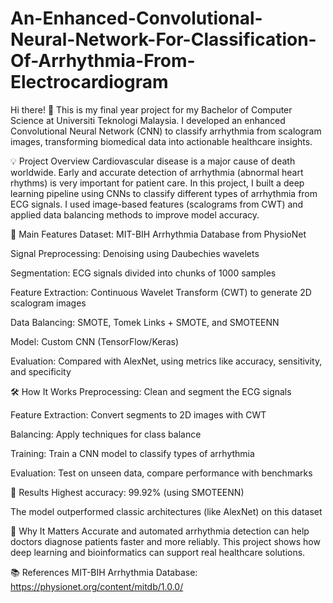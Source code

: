 # An-Enhanced-Convolutional-Neural-Network-For-Classification-Of-Arrhythmia-From-Electrocardiogram
Hi there! 👋 This is my final year project for my Bachelor of Computer Science at Universiti Teknologi Malaysia.
I developed an enhanced Convolutional Neural Network (CNN) to classify arrhythmia from scalogram images, transforming biomedical data into actionable healthcare insights.

💡 Project Overview
Cardiovascular disease is a major cause of death worldwide. Early and accurate detection of arrhythmia (abnormal heart rhythms) is very important for patient care.
In this project, I built a deep learning pipeline using CNNs to classify different types of arrhythmia from ECG signals. I used image-based features (scalograms from CWT) and applied data balancing methods to improve model accuracy.

🔬 Main Features
Dataset: MIT-BIH Arrhythmia Database from PhysioNet

Signal Preprocessing: Denoising using Daubechies wavelets

Segmentation: ECG signals divided into chunks of 1000 samples

Feature Extraction: Continuous Wavelet Transform (CWT) to generate 2D scalogram images

Data Balancing: SMOTE, Tomek Links + SMOTE, and SMOTEENN

Model: Custom CNN (TensorFlow/Keras)

Evaluation: Compared with AlexNet, using metrics like accuracy, sensitivity, and specificity

🛠️ How It Works
Preprocessing: Clean and segment the ECG signals

Feature Extraction: Convert segments to 2D images with CWT

Balancing: Apply techniques for class balance

Training: Train a CNN model to classify types of arrhythmia

Evaluation: Test on unseen data, compare performance with benchmarks

🚀 Results
Highest accuracy: 99.92% (using SMOTEENN)

The model outperformed classic architectures (like AlexNet) on this dataset

🏥 Why It Matters
Accurate and automated arrhythmia detection can help doctors diagnose patients faster and more reliably. This project shows how deep learning and bioinformatics can support real healthcare solutions.

📚 References
MIT-BIH Arrhythmia Database: https://physionet.org/content/mitdb/1.0.0/

